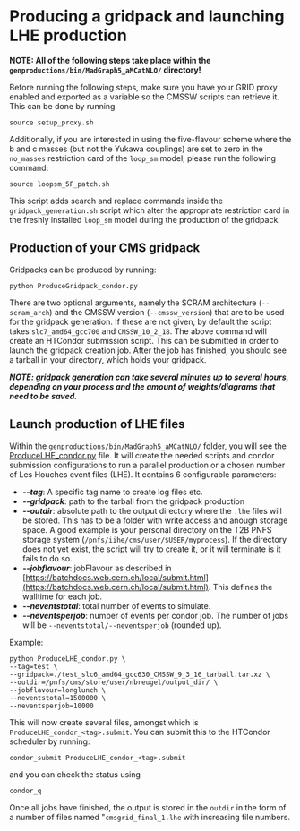 # Producing a gridpack and launching LHE production
**NOTE: All of the following steps take place within the `genproductions/bin/MadGraph5_aMCatNLO/` directory!**

Before running the following steps, make sure you have your GRID proxy enabled and exported as a variable so the CMSSW scripts can retrieve it. This can be done by running
```shell
source setup_proxy.sh
```
Additionally, if you are interested in using the five-flavour scheme where the b and c masses (but not the Yukawa couplings) are set to zero in the `no_masses` restriction card of the `loop_sm` model, please run the following command:
```shell
source loopsm_5F_patch.sh
```
This script adds search and replace commands inside the `gridpack_generation.sh` script which alter the appropriate restriction card in the freshly installed `loop_sm` model during the production of the gridpack.

## Production of your CMS gridpack
Gridpacks can be produced by running:
```shell
python ProduceGridpack_condor.py
```
There are two optional arguments, namely the SCRAM architecture (`--scram_arch`) and the CMSSW version (`--cmssw_version`) that are to be used for the gridpack generation. If these are not given, by default the script takes `slc7_amd64_gcc700` and `CMSSW_10_2_18`.
The above command will create an HTCondor submission script. This can be submitted in order to launch the gridpack creation job. After the job has finished, you should see a tarball in your directory, which holds your gridpack.

**_NOTE: gridpack generation can take several minutes up to several hours, depending on your process and the amount of weights/diagrams that need to be saved._**

## Launch production of LHE files
Within the `genproductions/bin/MadGraph5_aMCatNLO/` folder, you will see the [ProduceLHE_condor.py](https://github.com/nbreugel/higgs-charm/blob/main/mcgeneration/ProduceLHE_condor.py) file. It will create the needed scripts and condor submission configurations to run a parallel production or a chosen number of Les Houches event files (LHE).
It contains 6 configurable parameters:

* **_--tag_**: A specific tag name to create log files etc.<br/>
* **_--gridpack_**: path to the tarball from the gridpack production<br/>
* **_--outdir_**: absolute path to the output directory where the `.lhe` files will be stored. This has to be a folder with write access and anough storage space. A good example is your personal directory on the T2B PNFS storage system (`/pnfs/iihe/cms/user/$USER/myprocess`). If the directory does not yet exist, the script will try to create it, or it will terminate is it fails to do so.<br/>
* **_--jobflavour_**: jobFlavour as described in [https://batchdocs.web.cern.ch/local/submit.html](https://batchdocs.web.cern.ch/local/submit.html). This defines the walltime for each job.<br/>
* **_--neventstotal_**: total number of events to simulate.<br/>
* **_--neventsperjob_**: number of events per condor job. The number of jobs will be `--neventstotal/--neventsperjob` (rounded up).

Example:
```shell
python ProduceLHE_condor.py \
--tag=test \
--gridpack=./test_slc6_amd64_gcc630_CMSSW_9_3_16_tarball.tar.xz \
--outdir=/pnfs/cms/store/user/nbreugel/output_dir/ \
--jobflavour=longlunch \
--neventstotal=1500000 \
--neventsperjob=10000
```
This will now create several files, amongst which is `ProduceLHE_condor_<tag>.submit`. You can submit this to the HTCondor scheduler by running:
```shell
condor_submit ProduceLHE_condor_<tag>.submit
```
and you can check the status using
```shell
condor_q
```
Once all jobs have finished, the output is stored in the `outdir` in the form of a number of files named "`cmsgrid_final_1.lhe` with increasing file numbers.
